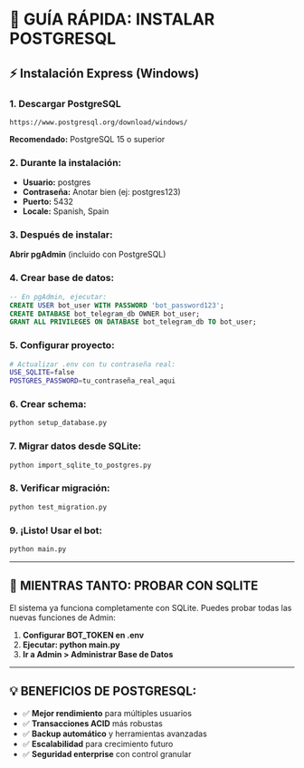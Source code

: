 # 🐘 GUÍA RÁPIDA: INSTALAR POSTGRESQL

## ⚡ Instalación Express (Windows)

### 1. Descargar PostgreSQL
```
https://www.postgresql.org/download/windows/
```
**Recomendado:** PostgreSQL 15 o superior

### 2. Durante la instalación:
- **Usuario:** postgres
- **Contraseña:** Anotar bien (ej: postgres123)
- **Puerto:** 5432
- **Locale:** Spanish, Spain

### 3. Después de instalar:
**Abrir pgAdmin** (incluido con PostgreSQL)

### 4. Crear base de datos:
```sql
-- En pgAdmin, ejecutar:
CREATE USER bot_user WITH PASSWORD 'bot_password123';
CREATE DATABASE bot_telegram_db OWNER bot_user;
GRANT ALL PRIVILEGES ON DATABASE bot_telegram_db TO bot_user;
```

### 5. Configurar proyecto:
```bash
# Actualizar .env con tu contraseña real:
USE_SQLITE=false
POSTGRES_PASSWORD=tu_contraseña_real_aqui
```

### 6. Crear schema:
```bash
python setup_database.py
```

### 7. Migrar datos desde SQLite:
```bash
python import_sqlite_to_postgres.py
```

### 8. Verificar migración:
```bash
python test_migration.py
```

### 9. ¡Listo! Usar el bot:
```bash
python main.py
```

---

## 🚀 MIENTRAS TANTO: PROBAR CON SQLITE

El sistema ya funciona completamente con SQLite.
Puedes probar todas las nuevas funciones de Admin:

1. **Configurar BOT_TOKEN en .env**
2. **Ejecutar: python main.py**
3. **Ir a Admin > Administrar Base de Datos**

---

## 💡 BENEFICIOS DE POSTGRESQL:

- ✅ **Mejor rendimiento** para múltiples usuarios
- ✅ **Transacciones ACID** más robustas  
- ✅ **Backup automático** y herramientas avanzadas
- ✅ **Escalabilidad** para crecimiento futuro
- ✅ **Seguridad enterprise** con control granular
